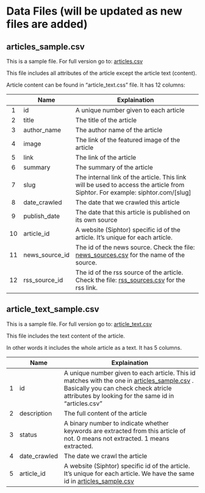 # Data Files (will be updated as new files are added)
## articles_sample.csv
This is a sample file. For full version go to: [articles.csv](https://www.dropbox.com/s/jvo5dr04vamwb96/articles.csv?dl=0)

This file includes all attributes of the article except the article text (content).

Article content can be found in “article_text.css” file. It has 12 columns:

|               | Name          | Explaination  |
|:-------------:|---------------|-------|
| 1 | id | A unique number given to each article |
| 2 | title | The title of the article |
| 3 | author_name | The author name of the article|
| 4 | image | The link of the featured image of the article |
| 5 | link | The link of the article |
| 6 | summary | The summary of the article |
| 7 | slug | The internal link of the article. This link will be used to access the article from Siphtor. For example: siphtor.com/[slug] |
| 8 | date_crawled | The date that we crawled this article |
| 9 | publish_date | The date that this article is published on its own source |
| 10 | article_id | A website (Siphtor) specific id of the article. It’s unique for each article. |
| 11 | news_source_id | The id of the news source. Check the file: [news_sources.csv](news_sources.csv) for the name of the source. |
| 12 | rss_source_id | The id of the rss source of the article. Check the file: [rss_sources.csv](rss_sources.csv) for the rss link. |

## article_text_sample.csv
This is a sample file. For full version go to: [article_text.csv](https://www.dropbox.com/s/4v9xxuk3lb1geic/article_text.csv?dl=0)

This file includes the text content of the article.

In other words it includes the whole article as a text. It has 5 columns.

|               | Name          | Explaination  |
|:-------------:|---------------|-------|
| 1 | id | A unique number given to each article. This id matches with the one in [articles_sample.csv](articles_sample.csv) . Basically you can check check atricle attributes by looking for the same id in “articles.csv” |
| 2 | description | The full content of the article |
| 3 | status | A binary number to indicate whether keywords are extracted from this article of not. 0 means not extracted. 1 means extracted. |
| 4 | date_crawled | The date we crawl the article |
| 5 | article_id | A website (Siphtor) specific id of the article. It’s unique for each article. We have the same id in [articles_sample.csv](articles_sample.csv) |
